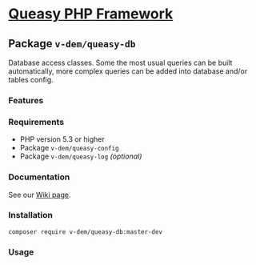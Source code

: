 # [Queasy PHP Framework](https://github.com/v-dem/queasy-app/)

## Package `v-dem/queasy-db`

Database access classes. Some the most usual queries can be built automatically, more complex queries can be
added into database and/or tables config.

### Features

### Requirements

* PHP version 5.3 or higher
* Package `v-dem/queasy-config`
* Package `v-dem/queasy-log` *(optional)*

### Documentation

See our [Wiki page](https://github.com/v-dem/queasy-db/wiki).

### Installation

    composer require v-dem/queasy-db:master-dev

### Usage


